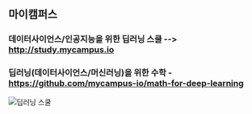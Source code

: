 ## 마이캠퍼스 
### 데이터사이언스/인공지능을 위한 딥러닝 스쿨  --> http://study.mycampus.io

### 딥러닝(데이터사이언스/머신러닝)을 위한 수학 - https://github.com/mycampus-io/math-for-deep-learning

![딥러닝 스쿨](https://raw.githubusercontent.com/mycampus-io/math-for-deep-learning/master/%EB%94%A5%EB%9F%AC%EB%8B%9D%EC%8A%A4%EC%BF%A8_%EB%8D%B0%EC%82%AC%EC%9D%B8%EA%B3%B5%EC%A7%80%EB%8A%A5.png)

